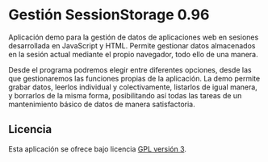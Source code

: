 Gestión SessionStorage 0.96
================================

Aplicación demo para la gestión de datos de aplicaciones web en sesiones desarrollada en JavaScript y HTML.
Permite gestionar datos almacenados en la sesión actual mediante el propio navegador, todo ello de una manera.

Desde el programa podremos elegir entre diferentes opciones, desde las que gestionaremos las funciones 
propias de la aplicación. La demo permite grabar datos, leerlos individual y colectivamente, listarlos de igual
manera, y borrarlos de la misma forma, posibilitando así todas las tareas de un mantenimiento básico de datos 
de manera satisfactoria.

## Licencia
Esta aplicación se ofrece bajo licencia [GPL versión 3].

[GPL versión 3]: https://www.gnu.org/licenses/gpl-3.0.en.html
